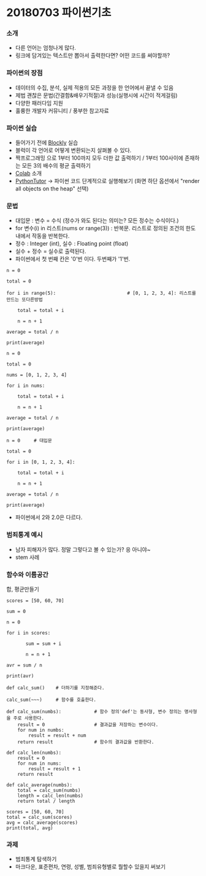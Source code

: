 # 20180703 파이썬기초

### 소개
- 다른 언어는 엄청나게 많다.
- 링크에 담겨있는 텍스트만 뽑아서 출력한다면? 어떤 코드를 써야할까? 

### 파이썬의 장점
- 데이터의 수집, 분석, 실제 적용의 모든 과정을 한 언어에서 끝낼 수 있음
- 제법 괜찮은 문법(간결함&배우기적절)과 성능(실행시에 시간이 적게걸림)
- 다양한 패러다임 지원
- 훌륭한 개발자 커뮤니티 / 풍부한 참고자료 

### 파이썬 실습
- 들어가기 전에 [Blockly](https://blockly-demo.appspot.com/static/demos/code/index.html) 실습
- 블럭이 각 언어로 어떻게 변환되는지 살펴볼 수 있다.
- 짝프로그래밍 으로 1부터 100까지 모두 더한 값 출력하기 / 1부터 100사이에 존재하는 모든 3의 배수의 평균 출력하기
- [Colab](https://colab.research.google.com/) 소개
- [PythonTutor](http://www.pythontutor.com/live.html#mode=edit) -> 파이썬 코드 단계적으로 실행해보기 (화면 하단 옵션에서 "render all objects on the heap" 선택)

### 문법
- 대입문 : 변수 = 수식 (정수가 와도 된다는 의미는? 모든 정수는 수식이다.)
- for 변수(i) in 리스트(nums or range(3)) : 반복문. 리스트로 정의된 조건의 한도 내에서 작동을 반복한다.
- 정수 : Integer (int), 실수 : Floating point (float)
- 실수 + 정수 = 실수로 출력된다.
- 파이썬에서 첫 번째 칸은 '0'번 이다. 두번째가 '1'번.

~~~~~
n = 0

total = 0

for i in range(5):                          # [0, 1, 2, 3, 4]: 리스트를 만드는 또다른방법

    total = total + i 

    n = n + 1 

average = total / n

print(average)
~~~~~

~~~~~
n = 0

total = 0

nums = [0, 1, 2, 3, 4]

for i in nums:

    total = total + i

    n = n + 1

average = total / n

print(average)
~~~~~~

~~~~~~
n = 0     # 대입문

total = 0

for i in [0, 1, 2, 3, 4]:

    total = total + i

    n = n + 1

average = total / n

print(average)
~~~~~~


- 파이썬에서 2와 2.0은 다르다.


### 범죄통계 예시

- 남자 피해자가 많다. 정말 그렇다고 볼 수 있는가? 응 아니야~
- stem 사례



### 함수와 이름공간
합, 평균만들기
~~~~~~~
scores = [50, 60, 70]

sum = 0

n = 0

for i in scores:

       sum = sum + i

       n = n + 1

avr = sum / n

print(avr)
~~~~~~~

~~~~~~~
def calc_sum()    # 더하기를 지정해준다.

calc_sum(~~~)     # 함수를 호출한다.
~~~~~~~


~~~
def calc_sum(numbs):			# 함수 정의'def'는 동사형, 변수 정의는 명사형을 주로 사용한다.
    result = 0				    # 결과값을 저장하는 변수이다.
    for num in numbs:
        result = result + num
    return result				# 함수의 결과값을 반환한다.
    
def calc_len(numbs):
    result = 0
    for num in nums:
        result = result + 1
    return result
    
def calc_average(numbs):
    total = calc_sum(numbs)
    length = calc_len(numbs)
    return total / length
    
scores = [50, 60, 70]
total = calc_sum(scores)		
avg = calc_average(scores)
print(total, avg)
~~~

### 과제

- 범죄통계 탐색하기 
- 마크다운, 표준편차, 연령, 성별, 범죄유형별로 뭘할수 있을지 써보기






